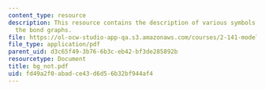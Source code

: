 ```yaml
---
content_type: resource
description: This resource contains the description of various symbols related to
  the bond graphs.
file: https://ol-ocw-studio-app-qa.s3.amazonaws.com/courses/2-141-modeling-and-simulation-of-dynamic-systems-fall-2006/fd49a2f0abadce43d6d56b32bf944af4_bg_not.pdf
file_type: application/pdf
parent_uid: d3c65f49-3b76-6b3c-eb42-bf3de285892b
resourcetype: Document
title: bg_not.pdf
uid: fd49a2f0-abad-ce43-d6d5-6b32bf944af4
---
```

